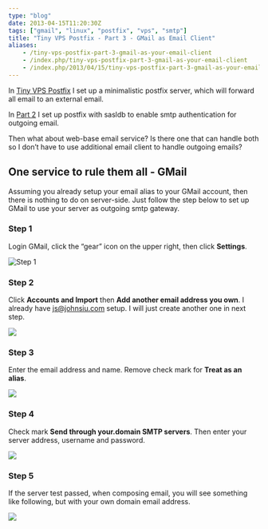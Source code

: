 ```yaml
---
type: "blog"
date: 2013-04-15T11:20:30Z
tags: ["gmail", "linux", "postfix", "vps", "smtp"]
title: "Tiny VPS Postfix - Part 3 - GMail as Email Client"
aliases:
    - /tiny-vps-postfix-part-3-gmail-as-your-email-client
    - /index.php/tiny-vps-postfix-part-3-gmail-as-your-email-client
    - /index.php/2013/04/15/tiny-vps-postfix-part-3-gmail-as-your-email-client
---
```


In [Tiny VPS Postfix](https://johnsiu.com/index.php/2012/12/06/tiny-vps-postfix/ "Tiny VPS Postfix") I set up a minimalistic postfix server, which will forward all email to an external email.
<!--more-->

In [Part 2](https://johnsiu.com/index.php/2013/04/15/tiny-vps-postfix-part-2-non-linux-outgoing-smtp-account/ "Tiny VPS Postfix – Part 2 – Non-Linux Outgoing SMTP Account") I set up postfix with sasldb to enable smtp authentication for outgoing email.

Then what about web-base email service? Is there one that can handle both so I don’t have to use additional email client to handle outgoing emails?

## One service to rule them all - GMail

Assuming you already setup your email alias to your GMail account, then there is nothing to do on server-side. Just follow the step below to set up GMail to use your server as outgoing smtp gateway.

### Step 1

Login GMail, click the “gear” icon on the upper right, then click **Settings**.

![Step 1](https://i2.wp.com/farm9.staticflickr.com/8520/8650475865_5c9095a544.jpg?resize=257%2C263)

### Step 2

Click **Accounts and Import** then **Add another email address you own**. I already have js@johnsiu.com setup. I will just create another one in next step.

![](https://i2.wp.com/farm9.staticflickr.com/8246/8651574124_7f057cee25.jpg?resize=500%2C269)

### Step 3

Enter the email address and name. Remove check mark for **Treat as an alias**.

![](https://i1.wp.com/farm9.staticflickr.com/8536/8650475631_0a146f5010_z.jpg?resize=579%2C257)

### Step 4

Check mark **Send through your.domain SMTP servers**. Then enter your server address, username and password.

![](https://i0.wp.com/farm9.staticflickr.com/8109/8651573886_e8f9e04aff_z.jpg?resize=579%2C367)

### Step 5

If the server test passed, when composing email, you will see something like following, but with your own domain email address.

![](https://i2.wp.com/farm9.staticflickr.com/8241/8652031864_bd0ff9259b.jpg?resize=366%2C177)
